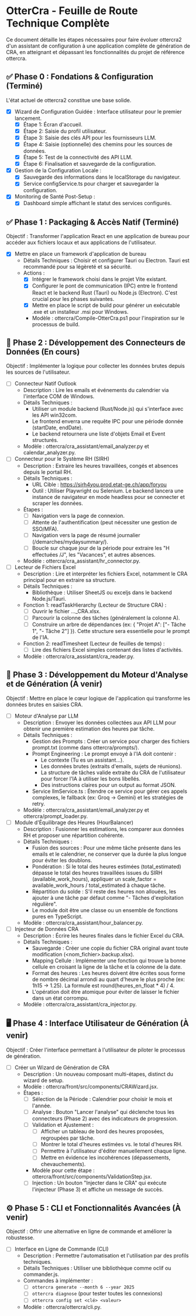 # OtterCra - Feuille de Route Technique Complète

Ce document détaille les étapes nécessaires pour faire évoluer ottercra2 d'un assistant de configuration à une application complète de génération de CRA, en atteignant et dépassant les fonctionnalités du projet de référence ottercra.

## ✅ Phase 0 : Fondations & Configuration (Terminé)
L'état actuel de ottercra2 constitue une base solide.
- [x] Wizard de Configuration Guidée : Interface utilisateur pour le premier lancement.
  - [x] Étape 1: Écran d'accueil.
  - [x] Étape 2: Saisie du profil utilisateur.
  - [x] Étape 3: Saisie des clés API pour les fournisseurs LLM.
  - [x] Étape 4: Saisie (optionnelle) des chemins pour les sources de données.
  - [x] Étape 5: Test de la connectivité des API LLM.
  - [x] Étape 6: Finalisation et sauvegarde de la configuration.
- [x] Gestion de la Configuration Locale :
  - [x] Sauvegarde des informations dans le localStorage du navigateur.
  - [x] Service configService.ts pour charger et sauvegarder la configuration.
- [x] Monitoring de Santé Post-Setup :
  - [x] Dashboard simple affichant le statut des services configurés.

## ✅ Phase 1 : Packaging & Accès Natif (Terminé)
Objectif : Transformer l'application React en une application de bureau pour accéder aux fichiers locaux et aux applications de l'utilisateur.
- [x] Mettre en place un framework d'application de bureau
  - Détails Techniques : Choisir et configurer Tauri ou Electron. Tauri est recommandé pour sa légèreté et sa sécurité.
  - Actions :
    - [x] Intégrer le framework choisi dans le projet Vite existant.
    - [x] Configurer le pont de communication (IPC) entre le frontend React et le backend Rust (Tauri) ou Node.js (Electron). C'est crucial pour les phases suivantes.
    - [x] Mettre en place le script de build pour générer un exécutable .exe et un installeur .msi pour Windows.
    - Modèle : ottercra/Compile-OtterCra.ps1 pour l'inspiration sur le processus de build.

## 🔄 Phase 2 : Développement des Connecteurs de Données (En cours)
Objectif : Implémenter la logique pour collecter les données brutes depuis les sources de l'utilisateur.
- [ ] Connecteur Natif Outlook
  - Description : Lire les emails et événements du calendrier via l'interface COM de Windows.
  - Détails Techniques :
    - Utiliser un module backend (Rust/Node.js) qui s'interface avec les API win32com.
    - Le frontend enverra une requête IPC pour une période donnée (startDate, endDate).
    - Le backend retournera une liste d'objets Email et Event structurés.
  - Modèle : ottercra/cra_assistant/email_analyzer.py et calendar_analyzer.py.
- [ ] Connecteur pour le Système RH (SIRH)
  - Description : Extraire les heures travaillées, congés et absences depuis le portail RH.
  - Détails Techniques :
    - URL Cible : https://sirh4you.prod.etat-ge.ch/app/foryou
    - Outil : Utiliser Playwright ou Selenium. Le backend lancera une instance de navigateur en mode headless pour se connecter et scraper les données.
  - Étapes :
    - [ ] Navigation vers la page de connexion.
    - [ ] Attente de l'authentification (peut nécessiter une gestion de SSO/MFA).
    - [ ] Navigation vers la page de résumé journalier (/demarches/mydaysummary/).
    - [ ] Boucle sur chaque jour de la période pour extraire les "H effectuées /J", les "Vacances", et autres absences.
  - Modèle : ottercra/cra_assistant/hr_connector.py.
- [ ] Lecteur de Fichiers Excel
  - Description : Lire et interpréter les fichiers Excel, notamment le CRA principal pour en extraire sa structure.
  - Détails Techniques :
    - Bibliothèque : Utiliser SheetJS ou exceljs dans le backend Node.js/Tauri.
  - Fonction 1: readTaskHierarchy (Lecteur de Structure CRA) :
    - [ ] Ouvrir le fichier ..._CRA.xlsx.
    - [ ] Parcourir la colonne des tâches (généralement la colonne A).
    - [ ] Construire un arbre de dépendances (ex: { "Projet A": ["- Tâche 1", "- Tâche 2"] }). Cette structure sera essentielle pour le prompt de l'IA.
  - Fonction 2: readTimesheet (Lecteur de feuilles de temps) :
    - [ ] Lire des fichiers Excel simples contenant des listes d'activités.
  - Modèle : ottercra/cra_assistant/cra_reader.py.

## 📝 Phase 3 : Développement du Moteur d'Analyse et de Génération (À venir)
Objectif : Mettre en place le cœur logique de l'application qui transforme les données brutes en saisies CRA.
- [ ] Moteur d'Analyse par LLM
  - Description : Envoyer les données collectées aux API LLM pour obtenir une première estimation des heures par tâche.
  - Détails Techniques :
    - Gestion des Prompts : Créer un service pour charger des fichiers prompt.txt (comme dans ottercra/prompts/).
    - Prompt Engineering : Le prompt envoyé à l'IA doit contenir :
      - Le contexte (Tu es un assistant...).
      - Les données brutes (extraits d'emails, sujets de réunions).
      - La structure de tâches valide extraite du CRA de l'utilisateur pour forcer l'IA à utiliser les bons libellés.
      - Des instructions claires pour un output au format JSON.
    - Service llmService.ts : Étendre ce service pour gérer ces appels complexes, le fallback (ex: Groq -> Gemini) et les stratégies de retry.
  - Modèle : ottercra/cra_assistant/email_analyzer.py et ottercra/prompt_loader.py.
- [ ] Module d'Équilibrage des Heures (HourBalancer)
  - Description : Fusionner les estimations, les comparer aux données RH et proposer une répartition cohérente.
  - Détails Techniques :
    - Fusion des sources : Pour une même tâche présente dans les emails et le calendrier, ne conserver que la durée la plus longue pour éviter les doublons.
    - Pondération : Si le total des heures estimées (total_estimated) dépasse le total des heures travaillées issues du SIRH (available_work_hours), appliquer un scale_factor = available_work_hours / total_estimated à chaque tâche.
    - Répartition du solde : S'il reste des heures non allouées, les ajouter à une tâche par défaut comme "- Tâches d'exploitation régulière".
    - Le module doit être une classe ou un ensemble de fonctions pures en TypeScript.
  - Modèle : ottercra/cra_assistant/hour_balancer.py.
- [ ] Injecteur de Données CRA
  - Description : Écrire les heures finales dans le fichier Excel du CRA.
  - Détails Techniques :
    - Sauvegarde : Créer une copie du fichier CRA original avant toute modification (<nom_fichier>.backup.xlsx).
    - Mapping Cellule : Implémenter une fonction qui trouve la bonne cellule en croisant la ligne de la tâche et la colonne de la date.
    - Format des heures : Les heures doivent être écrites sous forme de nombre décimal arrondi au quart d'heure le plus proche (ex: 1h15 -> 1.25). La formule est round(heures_en_float * 4) / 4.
    - L'opération doit être atomique pour éviter de laisser le fichier dans un état corrompu.
  - Modèle : ottercra/cra_assistant/cra_injector.py.

## 🖥️ Phase 4 : Interface Utilisateur de Génération (À venir)
Objectif : Créer l'interface permettant à l'utilisateur de piloter le processus de génération.
- [ ] Créer un Wizard de Génération de CRA
  - Description : Un nouveau composant multi-étapes, distinct du wizard de setup.
  - Modèle : ottercra/front/src/components/CRAWizard.jsx.
  - Étapes :
    - [ ] Sélection de la Période : Calendrier pour choisir le mois et l'année.
    - [ ] Analyse : Bouton "Lancer l'analyse" qui déclenche tous les connecteurs (Phase 2) avec des indicateurs de progression.
    - [ ] Validation et Ajustement :
      - [ ] Afficher un tableau de bord des heures proposées, regroupées par tâche.
      - [ ] Montrer le total d'heures estimées vs. le total d'heures RH.
      - [ ] Permettre à l'utilisateur d'éditer manuellement chaque ligne.
      - [ ] Mettre en évidence les incohérences (dépassements, chevauchements).
    - Modèle pour cette étape : ottercra/front/src/components/ValidationStep.jsx.
    - [ ] Injection : Un bouton "Injecter dans le CRA" qui exécute l'injecteur (Phase 3) et affiche un message de succès.

## ⚙️ Phase 5 : CLI et Fonctionnalités Avancées (À venir)
Objectif : Offrir une alternative en ligne de commande et améliorer la robustesse.
- [ ] Interface en Ligne de Commande (CLI)
  - Description : Permettre l'automatisation et l'utilisation par des profils techniques.
  - Détails Techniques : Utiliser une bibliothèque comme oclif ou commander.js.
  - Commandes à implémenter :
    - [ ] `ottercra generate --month 6 --year 2025`
    - [ ] `ottercra diagnose` (pour tester toutes les connexions)
    - [ ] `ottercra config set <clé> <valeur>`
  - Modèle : ottercra/ottercra/cli.py.
